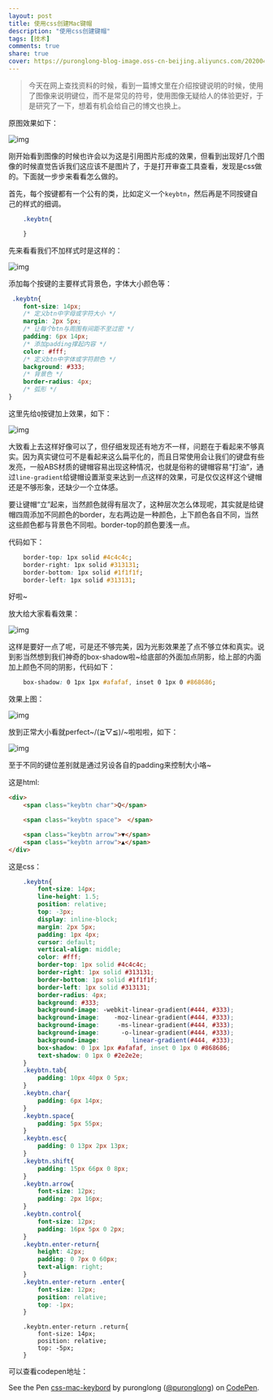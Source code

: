 ```yaml
---
layout: post
title: 使用css创建Mac键帽
description: "使用css创建键帽"
tags: [技术]
comments: true
share: true
cover: https://puronglong-blog-image.oss-cn-beijing.aliyuncs.com/20200420153611.png
---
```


> 今天在网上查找资料的时候，看到一篇博文里在介绍按键说明的时候，使用了图像来说明键位，而不是常见的符号，使用图像无疑给人的体验更好，于是研究了一下，想着有机会给自己的博文也换上。

原图效果如下：

<!-- more -->

![img](https://puronglong-blog-image.oss-cn-beijing.aliyuncs.com/20200420153611.png)

刚开始看到图像的时候也许会以为这是引用图片形成的效果，但看到出现好几个图像的时候直觉告诉我们这应该不是图片了，于是打开审查工具查看，发现是css做的。下面就一步步来看看怎么做的。


首先，每个按键都有一个公有的类，比如定义一个```keybtn```，然后再是不同按键自己的样式的细调。

```css
	.keybtn{

	}
```

先来看看我们不加样式时是这样的：

![img](https://puronglong-blog-image.oss-cn-beijing.aliyuncs.com/20200420153622.png)

添加每个按键的主要样式背景色，字体大小颜色等：

```css
 .keybtn{
    font-size: 14px;
    /* 定义btn中字母或字符大小 */
    margin: 2px 5px;
    /* 让每个btn与周围有间距不至过密 */
    padding: 6px 14px;
    /* 添加padding撑起内容 */
    color: #fff;
    /* 定义btn中字体或字符颜色 */
    background: #333;
    /* 背景色 */
    border-radius: 4px;
    /* 弧形 */
}
```

这里先给```Q```按键加上效果，如下：

![img](https://puronglong-blog-image.oss-cn-beijing.aliyuncs.com/20200420153631.png)

大致看上去这样好像可以了，但仔细发现还有地方不一样，问题在于看起来不够真实。因为真实键位可不是看起来这么扁平化的，而且日常使用会让我们的键盘有些发亮，一般ABS材质的键帽容易出现这种情况，也就是俗称的键帽容易“打油”，通过```line-gradient```给键帽设置渐变来达到一点这样的效果，可是仅仅这样这个键帽还是不够形象，还缺少一个立体感。

要让键帽“立”起来，当然颜色就得有层次了，这种层次怎么体现呢，其实就是给键帽四周添加不同颜色的border，左右两边是一种颜色，上下颜色各自不同，当然这些颜色都与背景色不同啦。border-top的颜色要浅一点。

代码如下：

```css
    border-top: 1px solid #4c4c4c;
    border-right: 1px solid #313131;
    border-bottom: 1px solid #1f1f1f;
    border-left: 1px solid #313131;
```

好啦~

放大给大家看看效果：

![img](https://puronglong-blog-image.oss-cn-beijing.aliyuncs.com/20200420153640.png)

这样是要好一点了呢，可是还不够完美，因为光影效果差了点不够立体和真实。说到影当然想到我们神奇的box-shadow啦~给底部的外面加点阴影，给上部的内面加上颜色不同的阴影，代码如下：

```css
	box-shadow: 0 1px 1px #afafaf, inset 0 1px 0 #868686;
```

效果上图：

![img](https://puronglong-blog-image.oss-cn-beijing.aliyuncs.com/20200420153649.png)

放到正常大小看就perfect~\/(≧▽≦)/~啦啦啦，如下：

![img](https://puronglong-blog-image.oss-cn-beijing.aliyuncs.com/20200420153658.png)

至于不同的键位差别就是通过另设各自的padding来控制大小咯~

这是html:

```html
<div>
    <span class="keybtn char">Q</span>

    <span class="keybtn space">　</span>

    <span class="keybtn arrow">▼</span>
    <span class="keybtn arrow">▲</span>
</div>
```

这是css：


```css
    .keybtn{
        font-size: 14px;
        line-height: 1.5;
        position: relative;
        top: -3px;
        display: inline-block;
        margin: 2px 5px;
        padding: 1px 4px;
        cursor: default;
        vertical-align: middle;
        color: #fff;
        border-top: 1px solid #4c4c4c;
        border-right: 1px solid #313131;
        border-bottom: 1px solid #1f1f1f;
        border-left: 1px solid #313131;
        border-radius: 4px;
        background: #333;
        background-image: -webkit-linear-gradient(#444, #333);
        background-image:    -moz-linear-gradient(#444, #333);
        background-image:     -ms-linear-gradient(#444, #333);
        background-image:      -o-linear-gradient(#444, #333);
        background-image:         linear-gradient(#444, #333);
        box-shadow: 0 1px 1px #afafaf, inset 0 1px 0 #868686;
        text-shadow: 0 1px 0 #2e2e2e;
    }
    .keybtn.tab{
        padding: 10px 40px 0 5px;
    }
    .keybtn.char{
        padding: 6px 14px;
    }
    .keybtn.space{
        padding: 5px 55px;
    }
    .keybtn.esc{
        padding: 0 13px 2px 13px;
    }
    .keybtn.shift{
        padding: 15px 66px 0 8px;
    }
    .keybtn.arrow{
        font-size: 12px;
        padding: 2px 16px;
    }
    .keybtn.control{
        font-size: 12px;
        padding: 16px 5px 0 2px;
    }
    .keybtn.enter-return{
        height: 42px;
        padding: 0 7px 0 60px;
        text-align: right;
    }
    .keybtn.enter-return .enter{
        font-size: 12px;
        position: relative;
        top: -1px;
    }
```


```
    .keybtn.enter-return .return{
        font-size: 14px;
        position: relative;
        top: -5px;
    }
 ```

 可以查看codepen地址：

 <p data-height="265" data-theme-id="dark" data-slug-hash="mEKgKL" data-default-tab="result" data-user="puronglong" data-embed-version="2" class="codepen">See the Pen <a href="http://codepen.io/puronglong/pen/mEKgKL/">css-mac-keybord</a> by puronglong (<a href="http://codepen.io/puronglong">@puronglong</a>) on <a href="http://codepen.io">CodePen</a>.</p>
<script async src="//assets.codepen.io/assets/embed/ei.js"></script>